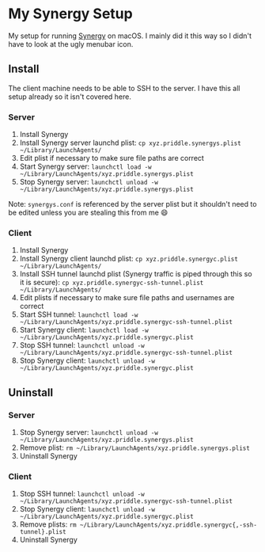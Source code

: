 # My Synergy Setup

My setup for running [Synergy][] on macOS. I mainly did it this way so I
didn't have to look at the ugly menubar icon.

[Synergy]: https://symless.com/synergy

## Install

The client machine needs to be able to SSH to the server. I have this all
setup already so it isn't covered here.

### Server

1. Install Synergy
2. Install Synergy server launchd plist:
   `cp xyz.priddle.synergys.plist ~/Library/LaunchAgents/`
3. Edit plist if necessary to make sure file paths are correct
4. Start Synergy server:
   `launchctl load -w ~/Library/LaunchAgents/xyz.priddle.synergys.plist`
5. Stop Synergy server:
   `launchctl unload -w ~/Library/LaunchAgents/xyz.priddle.synergys.plist`

Note: `synergys.conf` is referenced by the server plist but it shouldn't need
to be edited unless you are stealing this from me :smile:

### Client

1. Install Synergy
2. Install Synergy client launchd plist:
   `cp xyz.priddle.synergyc.plist ~/Library/LaunchAgents/`
3. Install SSH tunnel launchd plist (Synergy traffic is piped through this so
   it is secure):
   `cp xyz.priddle.synergyc-ssh-tunnel.plist ~/Library/LaunchAgents/`
4. Edit plists if necessary to make sure file paths and usernames are correct
5. Start SSH tunnel:
   `launchctl load -w ~/Library/LaunchAgents/xyz.priddle.synergyc-ssh-tunnel.plist`
6. Start Synergy client:
   `launchctl load -w ~/Library/LaunchAgents/xyz.priddle.synergyc.plist`
7. Stop SSH tunnel:
   `launchctl unload -w ~/Library/LaunchAgents/xyz.priddle.synergyc-ssh-tunnel.plist`
8. Stop Synergy client:
   `launchctl unload -w ~/Library/LaunchAgents/xyz.priddle.synergyc.plist`

## Uninstall

### Server

1. Stop Synergy server:
   `launchctl unload -w ~/Library/LaunchAgents/xyz.priddle.synergys.plist`
2. Remove plist:
   `rm ~/Library/LaunchAgents/xyz.priddle.synergys.plist`
3. Uninstall Synergy

### Client

1. Stop SSH tunnel:
   `launchctl unload -w ~/Library/LaunchAgents/xyz.priddle.synergyc-ssh-tunnel.plist`
2. Stop Synergy client:
   `launchctl unload -w ~/Library/LaunchAgents/xyz.priddle.synergyc.plist`
3. Remove plists:
   `rm ~/Library/LaunchAgents/xyz.priddle.synergyc{,-ssh-tunnel}.plist`
4. Uninstall Synergy
